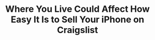 ---
categories: all_articles
provider_display: "nextcity.org"
provider_name: "nextcity.org"
favicon_url: http://nextcity.org/favicon.ico
title: "Where You Live Could Affect How Easy It Is to Sell Your iPhone on Craigslist"
published: 2015-04-07
source: http://nextcity.org/daily/entry/neighborhood-bias-craigslist-sell-iphone-study
thumbnail: http://nextcity.org/images/made/iPhone6_1200_926_80.jpg
---